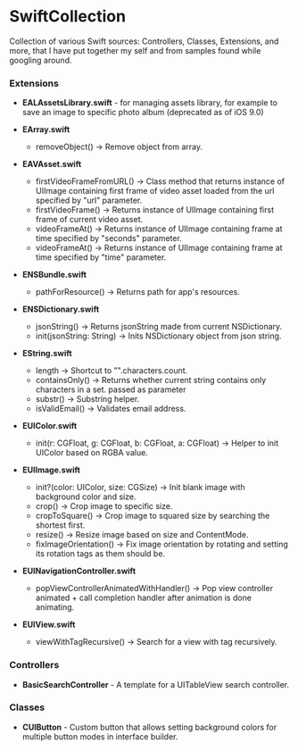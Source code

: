 SwiftCollection
===============

Collection of various Swift sources: Controllers, Classes, Extensions, and more, that I have put together my self and from samples found while googling around.

### Extensions

* **EALAssetsLibrary.swift** - for managing assets library, for example to save an image to specific photo album (deprecated as of iOS 9.0)

* **EArray.swift**
  * removeObject() -> Remove object from array.

* **EAVAsset.swift**
  * firstVideoFrameFromURL() -> Class method that returns instance of UIImage containing first frame of video asset loaded from the url specified by "url" parameter.
  * firstVideoFrame() -> Returns instance of UIImage containing first frame of current video asset.
  * videoFrameAt() -> Returns instance of UIImage containing frame at time specified by "seconds" parameter.
  * videoFrameAt() -> Returns instance of UIImage containing frame at time specified by "time" parameter.

* **ENSBundle.swift**
  * pathForResource() -> Returns path for app's resources.

* **ENSDictionary.swift**
  * jsonString() -> Returns jsonString made from current NSDictionary.
  * init(jsonString: String) -> Inits NSDictionary object from json string.

* **EString.swift**
  * length -> Shortcut to "".characters.count.
  * containsOnly() -> Returns whether current string contains only characters in a set. passed as parameter
  * substr() -> Substring helper.
  * isValidEmail() -> Validates email address.

* **EUIColor.swift**
  * init(r: CGFloat, g: CGFloat, b: CGFloat, a: CGFloat) -> Helper to init UIColor based on RGBA value.

* **EUIImage.swift**
  * init?(color: UIColor, size: CGSize) -> Init blank image with background color and size.
  * crop() -> Crop image to specific size.
  * cropToSquare() -> Crop image to squared size by searching the shortest first.
  * resize() -> Resize image based on size and ContentMode.
  * fixImageOrientation() -> Fix image orientation by rotating and setting its rotation tags as them should be.

* **EUINavigationController.swift**
  * popViewControllerAnimatedWithHandler() -> Pop view controller animated + call completion handler after animation is done animating.

* **EUIView.swift**
  * viewWithTagRecursive() -> Search for a view with tag recursively.


### Controllers
* **BasicSearchController** - A template for a UITableView search controller.


### Classes
* **CUIButton** - Custom button that allows setting background colors for multiple button modes in interface builder.
